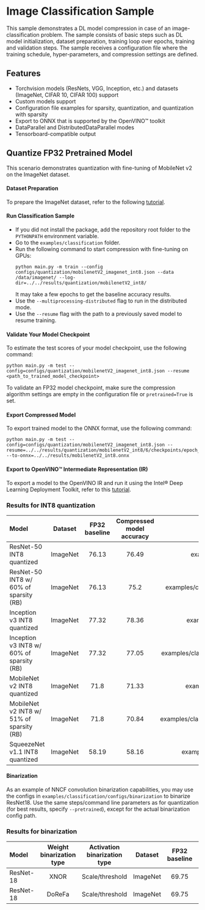 # Image Classification Sample

This sample demonstrates a DL model compression in case of an image-classification problem. The sample consists of basic steps such as DL model initialization, dataset preparation, training loop over epochs, training and validation steps. The sample receives a configuration file where the training schedule, hyper-parameters, and compression settings are defined.

## Features

- Torchvision models (ResNets, VGG, Inception, etc.) and datasets (ImageNet, CIFAR 10, CIFAR 100) support
- Custom models support
- Configuration file examples for sparsity, quantization, and quantization with sparsity
- Export to ONNX that is supported by the OpenVINO&trade; toolkit
- DataParallel and DistributedDataParallel modes
- Tensorboard-compatible output

## Quantize FP32 Pretrained Model

This scenario demonstrates quantization with fine-tuning of MobileNet v2 on the ImageNet dataset.

#### Dataset Preparation

To prepare the ImageNet dataset, refer to the following [tutorial](https://github.com/pytorch/examples/tree/master/imagenet).

#### Run Classification Sample

- If you did not install the package, add the repository root folder to the `PYTHONPATH` environment variable.
- Go to the `examples/classification` folder.
- Run the following command to start compression with fine-tuning on GPUs:
    ```
    python main.py -m train --config configs/quantization/mobilenetV2_imagenet_int8.json --data /data/imagenet/ --log-dir=../../results/quantization/mobilenetV2_int8/
    ```
    It may take a few epochs to get the baseline accuracy results.
- Use the `--multiprocessing-distributed` flag to run in the distributed mode.
- Use the `--resume` flag with the path to a previously saved model to resume training.

#### Validate Your Model Checkpoint 

To estimate the test scores of your model checkpoint, use the following command:  
```
python main.py -m test --config=configs/quantization/mobilenetV2_imagenet_int8.json --resume <path_to_trained_model_checkpoint>
```
To validate an FP32 model checkpoint, make sure the compression algorithm settings are empty in the configuration file or `pretrained=True` is set.

#### Export Compressed Model

To export trained model to the ONNX format, use the following command:
```
python main.py -m test --config=configs/quantization/mobilenetV2_imagenet_int8.json --resume=../../results/quantization/mobilenetV2_int8/6/checkpoints/epoch_1.pth --to-onnx=../../results/mobilenetV2_int8.onnx
```

#### Export to OpenVINO&trade; Intermediate Representation (IR)

To export a model to the OpenVINO IR and run it using the Intel&reg; Deep Learning Deployment Toolkit, refer to this [tutorial](https://software.intel.com/en-us/openvino-toolkit).

### Results for INT8 quantization

| Model | Dataset | FP32 baseline | Compressed model accuracy | Config path | Checkpoint |
| :-- | :-: | :-: | :-: | :-: | :-: |
| ResNet-50 INT8 quantized | ImageNet | 76.13 | 76.49 | examples/classification/configs/quantization/resnet50_imagenet_int8.json |  [Link](https://download.01.org/opencv/openvino_training_extensions/models/nncf/resnet50_imagenet_int8.pth) |
| ResNet-50 INT8 w/ 60% of sparsity (RB) | ImageNet | 76.13 | 75.2 | examples/classification/configs/sparsity_quantization/resnet50_imagenet_sparsity_int8.json |  [Link](https://download.01.org/opencv/openvino_training_extensions/models/nncf/resnet50_imagenet_sparsity_int8.pth) |
| Inception v3 INT8 quantized | ImageNet | 77.32 | 78.36 | examples/classification/configs/quantization/inceptionV3_imagenet_int8.json |  [Link](https://download.01.org/opencv/openvino_training_extensions/models/nncf/inception_v3_imagenet_int8.pth) |
| Inception v3 INT8 w/ 60% of sparsity (RB) | ImageNet | 77.32 | 77.05 | examples/classification/configs/sparsity_quantization/inceptionV3_imagenet_sparsity_int8.json |  [Link](https://download.01.org/opencv/openvino_training_extensions/models/nncf/inceptionV3_imagenet_sparsity_int8.pth) |
| MobileNet v2 INT8 quantized | ImageNet | 71.8 | 71.33 | examples/classification/configs/quantization/mobilenetV2_imagenet_int8.json |  [Link](https://download.01.org/opencv/openvino_training_extensions/models/nncf/mobilenetv2_imagenet_int8.pth) |
| MobileNet v2 INT8 w/ 51% of sparsity (RB) | ImageNet | 71.8 | 70.84 | examples/classification/configs/sparsity_quantization/mobilenetV2_imagenet_sparsity_int8.json |  [Link](https://download.01.org/opencv/openvino_training_extensions/models/nncf/mobilenetv2_imagenet_sparse_int8.pth) |
| SqueezeNet v1.1 INT8 quantized | ImageNet | 58.19 | 58.16 | examples/classification/configs/quantization/squeezenet1_1_imagenet_int8.json |  [Link](https://download.01.org/opencv/openvino_training_extensions/models/nncf/squeezenet1_1_imagenet_int8.pth) |


#### Binarization

As an example of NNCF convolution binarization capabilities, you may use the configs in `examples/classification/configs/binarization` to binarize ResNet18. Use the same steps/command line parameters as for quantization (for best results, specify `--pretrained`), except for the actual binarization config path.


### Results for binarization
| Model | Weight binarization type | Activation binarization type | Dataset | FP32 baseline | Compressed model accuracy | Config path | Checkpoint |
| :-- | :-: | :-: | :-: | :-: | :-: | :-: | :-: |
| ResNet-18 | XNOR | Scale/threshold | ImageNet | 69.75 | 61.71 | examples/classification/configs/binarization/resnet18_imagenet_bin_xnor.json |  [Link](https://download.01.org/opencv/openvino_training_extensions/models/nncf/resnet18_imagenet_binarization_xnor.pth) |
| ResNet-18 | DoReFa | Scale/threshold | ImageNet | 69.75 | 61.58 | examples/classification/configs/binarization/resnet18_imagenet_bin_dorefa.json |  [Link](https://download.01.org/opencv/openvino_training_extensions/models/nncf/resnet18_imagenet_binarization_dorefa.pth) |
